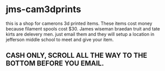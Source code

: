 # jms-cam3dprints
this is a shop for camerons 3d printed items.
These items cost money because filament spools cost $30.
James wiseman braedan truit and tate kirts are delevery men. just email them and they will setup a location in jefferson middle school to meet and give your item.
## CASH ONLY, SCROLL ALL THE WAY TO THE BOTTOM BEFORE YOU EMAIL.
